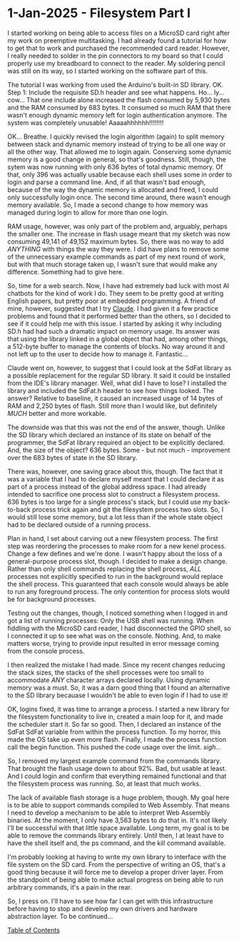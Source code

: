 # 1-Jan-2025 - Filesystem Part I

I started working on being able to access files on a MicroSD card right after my work on preemptive multitasking.  I had already found a tutorial for how to get that to work and purchased the recommended card reader.  However, I really needed to solder in the pin connectors to my board so that I could properly use my breadboard to connect to the reader.  My soldering pencil was still on its way, so I started working on the software part of this.

The tutorial I was working from used the Arduino's built-in SD library.  OK.  Step 1:  Include the requisite SD.h header and see what happens.  Ho...  ly...  cow...  That one include alone increased the flash consumed by 5,930 bytes and the RAM consumed by 683 bytes.  It consumed so much RAM that there wasn't enough dynamic memory left for login authentication anymore.  The system was completely unusable!  Aaaaahhhhhh!!!!!!!!

OK...  Breathe.  I quickly revised the login algorithm (again) to split memory between stack and dynamic memory instead of trying to be all one way or all the other way.  That allowed me to login again.  Conserving some dynamic memory is a good change in general, so that's goodness.  Still, though, the sytem was now running with only 636 bytes of total dynamic memory.  Of that, only 396 was actually usable because each shell uses some in order to login and parse a command line.  And, if all that wasn't bad enough, because of the way the dynamic memory is allocated and freed, I could only successfully login once.  The second time around, there wasn't enough memory available.  So, I made a second change to how memory was managed during login to allow for more than one login.

RAM usage, however, was only part of the problem and, arguably, perhaps the smaller one.  The increase in flash usage meant that my sketch was now consuming 49,141 of 49,152 maximum bytes.  So, there was no way to add *ANYTHING* with things the way they were.  I did have plans to remove some of the unnecessary example commands as part of my next round of work, but with that much storage taken up, I wasn't sure that would make any difference.  Something had to give here.

So, time for a web search.  Now, I have had extremely bad luck with most AI chatbots for the kind of work I do.  They seem to be pretty good at writing English papers, but pretty poor at embedded programming.  A friend of mine, however, suggested that I try [Claude](claude.ai).  I had given it a few practice problems and found that it performed better than the others, so I decided to see if it could help me with this issue.  I started by asking it why including SD.h had had such a dramatic impact on memory usage.  Its answer was that using the library linked in a global object that had, among other things, a 512-byte buffer to manage the contents of blocks.  No way around it and not left up to the user to decide how to manage it.  Fantastic...

Claude went on, however, to suggest that I could look at the SdFat library as a possible replacement for the regular SD library.  It said it could be installed from the IDE's library manager.  Well, what did I have to lose?  I installed the library and included the SdFat.h header to see how things looked.  The answer?  Relative to baseline, it caused an increased usage of 14 bytes of RAM and 2,250 bytes of flash.  Still more than I would like, but definitely *MUCH* better and more workable.

The downside was that this was not the end of the answer, though.  Unlike the SD library which declared an instance of its state on behalf of the programmer, the SdFat library required an object to be explicitly declared.  And, the size of the object?  636 bytes.  Some - but not much - improvement over the 683 bytes of state in the SD library.

There was, however, one saving grace about this, though.  The fact that it was a variable that I had to declare myself meant that I could declare it as part of a process instead of the global address space.  I had already intended to sacrifice one process slot to construct a filesystem process.  636 bytes is too large for a single process's stack, but I could use my back-to-back process trick again and git the filesystem process two slots.  So, I would still lose some memory, but a lot less than if the whole state object had to be declared outside of a running process.

Plan in hand, I set about carving out a new filesystem process.  The first step was reordering the processes to make room for a new kenel process.  Change a few defines and we're done.  I wasn't happy about the loss of a general-purpose process slot, though.  I decided to make a design change.  Rather than only shell commands replacing the shell process, *ALL* processes not explicitly specified to run in the background would replace the shell process.  This guaranteed that each console would always be able to run any foreground process.  The only contention for process slots would be for background processes.

Testing out the changes, though, I noticed something when I logged in and got a list of running processes:  Only the USB shell was running.  When fiddling with the MicroSD card reader, I had disconnected the GPIO shell, so I connected it up to see what was on the console.  Nothing.  And, to make matters worse, trying to provide input resulted in error message coming from the console process.

I then realized the mistake I had made.  Since my recent changes reducing the stack sizes, the stacks of the shell processes were too small to accommodate *ANY* character arrays declared locally.  Using dynamic memory was a must.  So, it was a darn good thing that I found an alternative to the SD library becauase I wouldn't be able to even login if I had to use it!

OK, logins fixed, it was time to arrange a process.  I started a new library for the filesystem functionality to live in, created a main loop for it, and made the scheduler start it.  So far so good.  Then, I declared an instance of the SdFat SdFat variable from within the process function.  To my horror, this made the OS take up even more flash.  Finally, I made the process function call the begin function.  This pushed the code usage over the limit.  *sigh...*

So, I removed my largest example command from the commands library.  That brought the flash usage down to about 92%.  Bad, but usable at least.  And I could login and confirm that everything remained functional and that the filesystem process was running.  So, at least that much works.

The lack of available flash storage is a huge problem, though.  My goal here is to be able to support commands compiled to Web Assembly.  That means I need to develop a mechanism to be able to interpret Web Assembly binaries.  At the moment, I only have 3,563 bytes to do that in.  It's not likely I'll be successful with that little space available.  Long term, my goal is to be able to remove the commands library entirely.  Until then, I at least have to have the shell itself and, the ps command, and the kill command available.

I'm probably looking at having to write my own library to interface with the file system on the SD card.  From the perspective of writing an OS, that's a good thing because it will force me to develop a proper driver layer.  From the standpoint of being able to make actual progress on being able to run arbitrary commands, it's a pain in the rear.

So, I press on.  I'll have to see how far I can get with this infrastructure before having to stop and develop my own drivers and hardware abstraction layer.  To be continued...

[Table of Contents](.)
